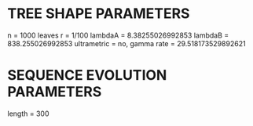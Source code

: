 # TREE SHAPE PARAMETERS
n           = 1000 leaves
r           = 1/100
lambdaA     = 8.38255026992853
lambdaB     = 838.255026992853
ultrametric = no, gamma rate = 29.518173529892621

# SEQUENCE EVOLUTION PARAMETERS
length      = 300
